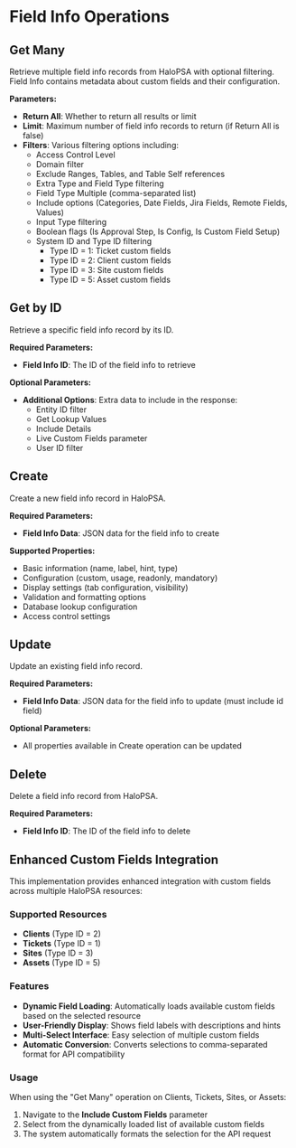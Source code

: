 # Field Info Operations

## Get Many

Retrieve multiple field info records from HaloPSA with optional filtering. Field Info contains metadata about custom fields and their configuration.

**Parameters:**
- **Return All**: Whether to return all results or limit
- **Limit**: Maximum number of field info records to return (if Return All is false)
- **Filters**: Various filtering options including:
  - Access Control Level
  - Domain filter
  - Exclude Ranges, Tables, and Table Self references
  - Extra Type and Field Type filtering
  - Field Type Multiple (comma-separated list)
  - Include options (Categories, Date Fields, Jira Fields, Remote Fields, Values)
  - Input Type filtering
  - Boolean flags (Is Approval Step, Is Config, Is Custom Field Setup)
  - System ID and Type ID filtering
    - Type ID = 1: Ticket custom fields
    - Type ID = 2: Client custom fields  
    - Type ID = 3: Site custom fields
    - Type ID = 5: Asset custom fields

## Get by ID

Retrieve a specific field info record by its ID.

**Required Parameters:**
- **Field Info ID**: The ID of the field info to retrieve

**Optional Parameters:**
- **Additional Options**: Extra data to include in the response:
  - Entity ID filter
  - Get Lookup Values
  - Include Details
  - Live Custom Fields parameter
  - User ID filter

## Create

Create a new field info record in HaloPSA.

**Required Parameters:**
- **Field Info Data**: JSON data for the field info to create

**Supported Properties:**
- Basic information (name, label, hint, type)
- Configuration (custom, usage, readonly, mandatory)
- Display settings (tab configuration, visibility)
- Validation and formatting options
- Database lookup configuration
- Access control settings

## Update

Update an existing field info record.

**Required Parameters:**
- **Field Info Data**: JSON data for the field info to update (must include id field)

**Optional Parameters:**
- All properties available in Create operation can be updated

## Delete

Delete a field info record from HaloPSA.

**Required Parameters:**
- **Field Info ID**: The ID of the field info to delete

## Enhanced Custom Fields Integration

This implementation provides enhanced integration with custom fields across multiple HaloPSA resources:

### Supported Resources
- **Clients** (Type ID = 2)
- **Tickets** (Type ID = 1) 
- **Sites** (Type ID = 3)
- **Assets** (Type ID = 5)

### Features
- **Dynamic Field Loading**: Automatically loads available custom fields based on the selected resource
- **User-Friendly Display**: Shows field labels with descriptions and hints
- **Multi-Select Interface**: Easy selection of multiple custom fields
- **Automatic Conversion**: Converts selections to comma-separated format for API compatibility

### Usage
When using the "Get Many" operation on Clients, Tickets, Sites, or Assets:
1. Navigate to the **Include Custom Fields** parameter
2. Select from the dynamically loaded list of available custom fields
3. The system automatically formats the selection for the API request
